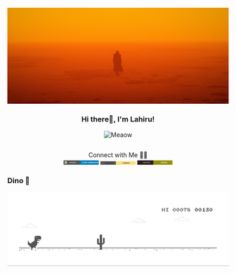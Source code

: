 ![MastHead](https://github.com/lahiru99/lahiru99/blob/main/BladeRunnerK1croped.jpg)

<h3 align="center">Hi there👋, I'm Lahiru!</h3>
<p align="center"><img src="https://i.gifer.com/VJl.gif" alt="Meaow" width="50" /></p>

##

<p align="center">
Connect with Me 🤝🏻<br>
<a href="https://www.linkedin.com/in/lahiru-samarakoon/"><img src="https://github.com/lahiru99/lahiru99/blob/main/soc/ldn.svg" alt="LinkedIn" width="80"></a> 
<a href="https://www.instagram.com/19zeries/"><img src="https://github.com/lahiru99/lahiru99/blob/main/soc/insta.svg" alt="Instagram" width="80"></a>
<a href="https://linktr.ee/19Zeries"><img src="https://github.com/lahiru99/lahiru99/blob/main/soc/linktree.svg" alt="LinkTree" width="80"></a>
</p>


### Dino 🦖
![Dino](https://github.com/lahiru99/lahiru99/blob/main/dino.gif)





<!--
**lahiru99/lahiru99** is a ✨ _special_ ✨ repository because its `README.md` (this file) appears on your GitHub profile.

Here are some ideas to get you started:

- 🔭 I’m currently working on ...
- 🌱 I’m currently learning ...
- 👯 I’m looking to collaborate on ...
- 🤔 I’m looking for help with ...
- 💬 Ask me about ...
- 📫 How to reach me: ...
- 😄 Pronouns: ...
- ⚡ Fun fact: ...
-->
